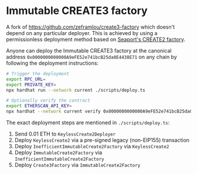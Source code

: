 # Immutable CREATE3 factory

A fork of https://github.com/zeframlou/create3-factory which doesn't depend on any particular deployer. This is achieved by using a permissionless deployment method based on [Seaport's CREATE2 factory](https://github.com/ProjectOpenSea/seaport/blob/main/docs/Deployment.md#setting-up-factory-on-a-new-chain).

Anyone can deploy the Immutable CREATE3 factory at the canonical address `0x0000000000000A9eFE52e741bcB25da0E4438E71` on any chain by following the deployment instructions:

```bash
# Trigger the deployment
export RPC_URL=
export PRIVATE_KEY=
npx hardhat run --network current ./scripts/deploy.ts

# Optionally verify the contract
export ETHERSCAN_API_KEY=
npx hardhat --network current verify 0x0000000000000A9eFE52e741bcB25da0E4438E71
```

The exact deployment steps are mentioned in `./scripts/deploy.ts`:

1. Send 0.01 ETH to `KeylessCreate2Deployer`
2. Deploy `KeylessCreate2` via a pre-signed legacy (non-EIP155) transaction
3. Deploy `InefficientImmutableCreate2Factory` via `KeylessCreate2`
4. Deploy `ImmutableCreate2Factory` via `InefficientImmutableCreate2Factory`
5. Deploy `Create3Factory` via `ImmutableCreate2Factory`
